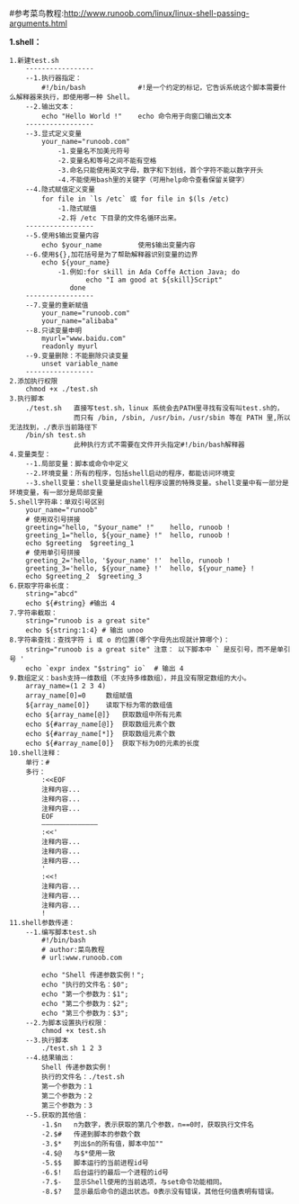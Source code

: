 
#参考菜鸟教程:http://www.runoob.com/linux/linux-shell-passing-arguments.html

**1.shell：**
    
    1.新建test.sh
        -----------------
        --1.执行器指定：
            #!/bin/bash             #!是一个约定的标记，它告诉系统这个脚本需要什么解释器来执行，即使用哪一种 Shell。
        --2.输出文本：
            echo "Hello World !"    echo 命令用于向窗口输出文本
        -----------------
        --3.显式定义变量
            your_name="runoob.com"  
                -1.变量名不加美元符号
                -2.变量名和等号之间不能有空格
                -3.命名只能使用英文字母，数字和下划线，首个字符不能以数字开头
                -4.不能使用bash里的关键字（可用help命令查看保留关键字）
        --4.隐式赋值定义变量
            for file in `ls /etc` 或 for file in $(ls /etc)  
                -1.隐式赋值
                -2.将 /etc 下目录的文件名循环出来。
        -----------------
        --5.使用$输出变量内容
            echo $your_name         使用$输出变量内容
        --6.使用${},加花括号是为了帮助解释器识别变量的边界
            echo ${your_name}       
                -1.例如:for skill in Ada Coffe Action Java; do
                       echo "I am good at ${skill}Script"
                   done
        -----------------
        --7.变量的重新赋值
            your_name="runoob.com"  
            your_name="alibaba"
        --8.只读变量申明
            myurl="www.baidu.com"
            readonly myurl
        --9.变量删除：不能删除只读变量
            unset variable_name
        -----------------
    2.添加执行权限
        chmod +x ./test.sh
    3.执行脚本
        ./test.sh   直接写test.sh，linux 系统会去PATH里寻找有没有叫test.sh的，
                    而只有 /bin, /sbin, /usr/bin，/usr/sbin 等在 PATH 里,所以无法找到，./表示当前路径下
        /bin/sh test.sh
                    此种执行方式不需要在文件开头指定#!/bin/bash解释器
    4.变量类型：
        --1.局部变量：脚本或命令中定义
        --2.环境变量：所有的程序，包括shell启动的程序，都能访问环境变
        --3.shell变量：shell变量是由shell程序设置的特殊变量。shell变量中有一部分是环境变量，有一部分是局部变量
    5.shell字符串：单双引号区别
        your_name="runoob"
        # 使用双引号拼接
        greeting="hello, "$your_name" !"    hello, runoob ! 
        greeting_1="hello, ${your_name} !"  hello, runoob !
        echo $greeting  $greeting_1
        # 使用单引号拼接
        greeting_2='hello, '$your_name' !'  hello, runoob ! 
        greeting_3='hello, ${your_name} !'  hello, ${your_name} !
        echo $greeting_2  $greeting_3
    6.获取字符串长度：
        string="abcd"
        echo ${#string} #输出 4
    7.字符串截取：
        string="runoob is a great site"
        echo ${string:1:4} # 输出 unoo
    8.字符串查找：查找字符 i 或 o 的位置(哪个字母先出现就计算哪个)：
        string="runoob is a great site" 注意： 以下脚本中 ` 是反引号，而不是单引号 '
        echo `expr index "$string" io`  # 输出 4 
    9.数组定义：bash支持一维数组（不支持多维数组），并且没有限定数组的大小。
        array_name=(1 2 3 4)    
        array_name[0]=0     数组赋值
        ${array_name[0]}    读取下标为零的数组值
        echo ${array_name[@]}   获取数组中所有元素
        echo ${#array_name[@]}  获取数组元素个数
        echo ${#array_name[*]}  获取数组元素个数
        echo ${#array_name[0]}  获取下标为0的元素的长度
    10.shell注释：
        单行：#
        多行：
            :<<EOF
            注释内容...
            注释内容...
            注释内容...
            EOF
            ——————————————
            :<<'
            注释内容...
            注释内容...
            注释内容...
            '
            :<<!
            注释内容...
            注释内容...
            注释内容...
            !
    11.shell参数传递：
        --1.编写脚本test.sh
            #!/bin/bash
            # author:菜鸟教程
            # url:www.runoob.com
            
            echo "Shell 传递参数实例！";
            echo "执行的文件名：$0";
            echo "第一个参数为：$1";
            echo "第二个参数为：$2";
            echo "第三个参数为：$3";
        --2.为脚本设置执行权限：
            chmod +x test.sh 
        --3.执行脚本
            ./test.sh 1 2 3
        --4.结果输出：
            Shell 传递参数实例！
            执行的文件名：./test.sh
            第一个参数为：1
            第二个参数为：2
            第三个参数为：3
        --5.获取的其他值：
            -1.$n   n为数字，表示获取的第几个参数，n==0时，获取执行文件名
            -2.$#   传递到脚本的参数个数
            -3.$*   列出$n的所有值，脚本中加""
            -4.$@   与$*使用一致
            -5.$$   脚本运行的当前进程id号
            -6.$!   后台运行的最后一个进程的id号
            -7.$-	显示Shell使用的当前选项，与set命令功能相同。
            -8.$?	显示最后命令的退出状态。0表示没有错误，其他任何值表明有错误。
            
        